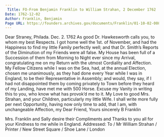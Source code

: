 ```yaml
---
 Title: FO-From Benjamin Franklin to William Strahan, 2 December 1762
Date: 1762-12-02
Author: Franklin, Benjamin
Page URL: https://founders.archives.gov/documents/Franklin/01-10-02-0084
---
```


Dear Straney,
Philada. Dec. 2. 1762
As good Dr. Hawkesworth calls you, to whom my best Respects. I got home well the 1st. of November, and had the Happiness to find my little Family perfectly well; and that Dr. Smith’s Reports of the Diminution of my Friends were all false. My House has been full of a Succession of them from Morning to Night ever since my Arrival, congratulating me on my Return with the utmost Cordiality and Affection. My Fellow Citizens while I was on the Sea, had, at the annual Election, chosen me unanimously, as they had done every Year while I was in England, to be their Representative in Assembly; and would, they say, if I had not disappointed them by coming privately to Town before they heard of my Landing, have met me with 500 Horse. Excuse my Vanity in writing this to you, who know what has provok’d me to it. My Love to good Mrs. Strahan, and your Children, particularly my little Wife. I shall write more fully per next Opportunity, having now only time to add, that I am, with unchangeable Affection, my Dear Friend, Yours sincerely
B Franklin

Mrs. Franklin and Sally desire their Compliments and Thanks to you all for your Kindness to me while in England.
 Addressed: To / Mr William Strahan / Printer / New Street Square / Shoe Lane / London

